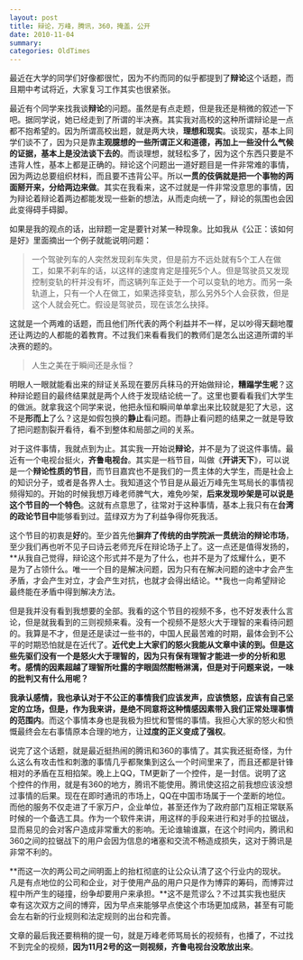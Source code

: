 ```yaml
---
layout: post
title: 辩论，万峰，腾讯，360，掩盖，公开
date: 2010-11-04
summary: 
categories: OldTimes
---
```


最近在大学的同学们好像都很忙，因为不约而同的似乎都提到了**辩论**这个话题，而且期中考试将近，大家复习工作其实也很紧张。

最近有个同学来找我谈**辩论**的问题。虽然是有点走题，但是我还是稍微的叙述一下吧。据同学说，她已经走到了所谓的半决赛。其实我对高校的这种所谓辩论是一点都不抱希望的。因为所谓高校出题，就是两大块，**理想和现实**。谈现实，基本上同学们谈不了，因为只是靠**主观臆想的一些所谓正义和道德，再加上一些没什么气候的证据，基本上是没法谈下去的**。而谈理想，就轻松多了，因为这个东西只要是不违背人性，基本上都是正确的。辩论这个问题出一道好题目是一件非常难的事情，因为两边总要组织材料，而且要不违背公平。所以**一贯的伎俩就是把一个事物的两面掰开来，分给两边来做**。其实在我看来，这不过就是一件非常没意思的事情，因为辩论着辩论着两边都能发现一些新的想法，从而走向统一了，辩论的氛围也会因此变得碍手碍脚。

如果是我的观点的话，出辩题一定是要针对某一种现象。比如我从《公正：该如何是好》里面摘出一个例子就能说明问题：
 >一个驾驶列车的人突然发现刹车失灵，但是前方不远处就有5个工人在做工，如果不刹车的话，以这样的速度肯定是撞死5个人。但是驾驶员又发现控制变轨的杆并没有坏，而这辆列车正处于一个可以变轨的地方。而另一条轨道上，只有一个人在做工，如果选择变轨，那么另外5个人会获救，但是这个人就会死亡。假设是驾驶员，现在该怎么抉择。

这就是一个两难的话题，而且他们所代表的两个利益并不一样，足以吵得天翻地覆还让两边的人都能的着教育。不过我们来看看我们的教师们是怎么出这道所谓的半决赛的题的。

>人生之美在于瞬间还是永恒？

明眼人一眼就能看出来的辩证关系现在要厉兵秣马的开始做辩论，**糟蹋学生呢**？这种辩论题目的最终结果就是两个人终于发现结论统一了。这里也要看看我们大学生的做派。就拿我这个同学来说，他把永恒和瞬间单单拿出来比较就是犯了大忌，这不是**形而上**了么？这是如假包换的**静止**看问题。而静止看问题的结果之一就是导致了把问题割裂开看待，看不到整体和局部之间的关系。

对于这件事情，我就点到为止。其实我一开始说**辩论**，并不是为了说这件事情。最近有一个电视台挺火，**齐鲁电视台**。其实是一档节目，叫做《**开讲天下**》，可以说是一个**辩论性质的节目**，而节目嘉宾也不是我们的一贯主体的大学生，而是社会上的知识分子，或者是各界人士。我知道这个节目是从最近万峰先生骂局长的事情视频得知的。开始的时候我想万峰老师脾气大，难免吵架，**后来发现吵架是可以说是这个节目的一个特色**。这就有点意思了，往常对于这种事情，基本上我只有在**台湾的政论节目中**能够看到过。蓝绿双方为了利益争得你死我活。

这个节目的初衷是**好**的。至少首先他**摒弃了传统的由学院派一贯统治的辩论市场**，至少我们再也听不见子曰诗云老师充斥在辩论场子上了。这一点还是值得发扬的，**从我自己觉得，辩论这个形式并不是为了什么，也并不是为了炫耀什么，更不是为了占领什么。唯一一个目的是解决问题，因为只有在解决问题的途中才会产生矛盾，才会产生对立，才会产生对抗，也就才会得出结论。**我也一向希望辩论最终能在矛盾中得到解决方法。

但是我并没有看到我想要的全部。我看的这个节目的视频不多，也不好发表什么言论，但是就我看到的三则视频来看。没有一个视频不是怒火大于理智的来看待问题的。我算是不才，但是还是读过一些书的，中国人民最苦难的时期，最体会到不公平的时期恐怕就是在近代了。**近代史上大家们的怒火我能从文章中读的到。但是这些先驱们没有一个是怒火大于理智的，因为只有保有理智才能进一步的分析和思考。感情的因素超越了理智所吐露的字眼固然酣畅淋漓，但是对于问题来说，一味的批判又有什么用呢？**

**我承认感情，我也承认对于不公正的事情我们应该发声，应该愤怒，应该有自己坚定的立场，但是，作为我来讲，是绝不同意将这种情感因素带入我们正常处理事情的范围内**。而这个事情本身也是我极为担忧和警惕的事情。我担心大家的怒火和愤慨最终会左右事情原本合理的地方，让**过度的正义变成了强权**。

说完了这个话题，就是最近挺热闹的腾讯和360的事情了。其实我还挺奇怪，为什么这么有攻击性和刺激的事情几乎都聚集到这么一个时间里来了，而且还都是针锋相对的矛盾在互相掐架。晚上上QQ，TM更新了一个控件，是一封信。说明了这个控件的作用，就是有360的地方，腾讯不能使用。腾讯使这招之前我想应该没想过事情的后果。现在在即时通讯的市场上，QQ在中国市场属于一个垄断的地位。而他的服务不仅走进了千家万户，企业单位，甚至还作为了政府部门互相正常联系时候的一个备选工具。作为一个软件来讲，用这样的手段来进行和对手的拉锯战，显而易见的会对客户造成非常重大的影响。无论谁输谁赢，在这个时间内，腾讯和360之间的拉锯战下的用户会因为信息的堵塞和交流不畅造成损失，这对于腾讯是非常不利的。

**而这一次的两公司之间明面上的抬杠彻底的让公众认清了这个行业内的现状。凡是有点地位的公司和企业，对于使用产品的用户只是作为博弈的筹码，而博弈过程中所产生的碰撞，纷争却要用户来承担。**这不是荒谬么？不过其实我也挺庆幸有这次双方之间的博弈，因为早点来能够早点使这个市场更加成熟，甚至有可能会左右新的行业规则和法定规则的出台和完善。

文章的最后我还要稍稍的提一句，就是万峰老师骂局长的视频有，也播了，不过找不到完全的视频，**因为11月2号的这一则视频，齐鲁电视台没敢放出来**。
